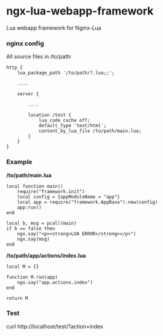 ngx-lua-webapp-framework
========================

Lua webapp framework for Nginx-Lua


### nginx config

All source files in /to/path:

    http {
        lua_package_path '/to/path/?.lua;;';
    
        ....
    
        server {
    
            ....
    
            location /test {
                lua_code_cache off;
                default_type 'text/html';
                content_by_lua_file /to/path/main.lua;
            }
        }
    }


### Example

**/to/path/main.lua**
    
    local function main()
        require("framework.init")
        local config = {appModuleName = "app"}
        local app = require("framework.AppBase").new(config)
        app:run()
    end
    
    local b, msg = pcall(main)
    if b == false then
        ngx.say("<p><strong>LUA ERROR</strong></p>")
        ngx.say(msg)
    end


**/to/path/app/actions/index.lua**

    local M = {}
    
    function M.run(app)
        ngx.say("app.actions.index")
    end
    
    return M

### Test

curl http://localhost/test/?action=index
